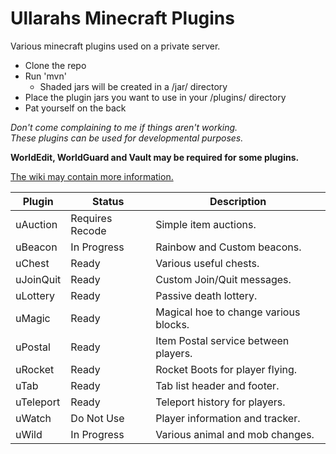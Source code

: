 # Ullarahs Minecraft Plugins
Various minecraft plugins used on a private server.

 * Clone the repo
 * Run 'mvn'
   * Shaded jars will be created in a /jar/ directory
 * Place the plugin jars you want to use in your /plugins/ directory
 * Pat yourself on the back
 
*Don't come complaining to me if things aren't working.  
These plugins can be used for developmental purposes.*

**WorldEdit, WorldGuard and Vault may be required for some plugins.**

[The wiki may contain more information.](https://github.com/Ullarah/MinecraftPlugins/wiki)

| Plugin    | Status          | Description                           |
| --------- | --------------- | ------------------------------------- |
| uAuction  | Requires Recode | Simple item auctions.                 |
| uBeacon   | In Progress     | Rainbow and Custom beacons.           |
| uChest    | Ready           | Various useful chests.                |
| uJoinQuit | Ready           | Custom Join/Quit messages.            |
| uLottery  | Ready           | Passive death lottery.                |
| uMagic    | Ready           | Magical hoe to change various blocks. |
| uPostal   | Ready           | Item Postal service between players.  |
| uRocket   | Ready           | Rocket Boots for player flying.       |
| uTab      | Ready           | Tab list header and footer.           |
| uTeleport | Ready           | Teleport history for players.         |
| uWatch    | Do Not Use      | Player information and tracker.       |
| uWild     | In Progress     | Various animal and mob changes.       |
